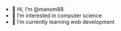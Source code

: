 - 👋 Hi, I’m @manom88
- 👀 I’m interested in computer science
- 🌱 I’m currently learning web development

<!---
manom88/manom88 is a ✨ special ✨ repository because its `README.md` (this file) appears on your GitHub profile.
You can click the Preview link to take a look at your changes.
--->

